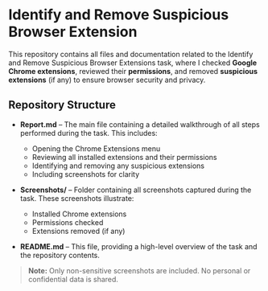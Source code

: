 # Identify and Remove Suspicious Browser Extension

This repository contains all files and documentation related to the Identify and Remove Suspicious Browser Extensions task, where I checked **Google Chrome extensions**, reviewed their **permissions**, and removed **suspicious extensions** (if any) to ensure browser security and privacy.

## Repository Structure

- **Report.md** – The main file containing a detailed walkthrough of all steps performed during the task. This includes:  
  - Opening the Chrome Extensions menu  
  - Reviewing all installed extensions and their permissions  
  - Identifying and removing any suspicious extensions  
  - Including screenshots for clarity  

- **Screenshots/** – Folder containing all screenshots captured during the task. These screenshots illustrate:  
  - Installed Chrome extensions  
  - Permissions checked  
  - Extensions removed (if any)  

- **README.md** – This file, providing a high-level overview of the task and the repository contents.

> **Note:** Only non-sensitive screenshots are included. No personal or confidential data is shared.

